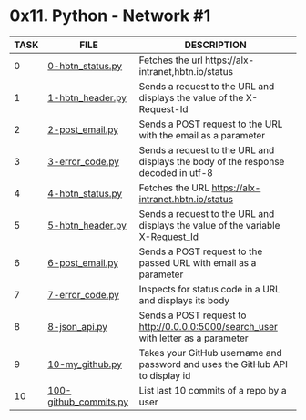 # 0x11. Python - Network #1

|TASK|FILE|DESCRIPTION|
|----|----|-----------|
|0|[0-hbtn_status.py](https://github.com/adeniyitobi055/alx-higher_level_programming/blob/master/0x11-python-network_1/0-hbtn_status.py) | Fetches the url https://alx-intranet,hbtn.io/status |
|1|[1-hbtn_header.py](https://github.com/adeniyitobi055/alx-higher_level_programming/blob/master/0x11-python-network_1/1-hbtn_header.py) | Sends a request to the URL and displays the value of the X-Request-Id|
|2|[2-post_email.py](https://github.com/adeniyitobi055/alx-higher_level_programming/blob/master/0x11-python-network_1/2-post_email.py) | Sends a POST request to the URL with the email as a parameter |
|3|[3-error_code.py](https://github.com/adeniyitobi055/alx-higher_level_programming/blob/master/0x11-python-network_1/3-error_code.py) | Sends a request to the URL and displays the body of the response decoded in utf-8 |
|4|[4-hbtn_status.py](https://github.com/adeniyitobi055/alx-higher_level_programming/blob/master/0x11-python-network_1/4-hbtn_status.py) | Fetches the URL https://alx-intranet.hbtn.io/status|
|5|[5-hbtn_header.py](https://github.com/adeniyitobi055/alx-higher_level_programming/blob/master/0x11-python-network_1/5-hbtn_header.py) | Sends a request to the URL and displays the value of the variable X-Request_Id |
|6|[6-post_email.py](https://github.com/adeniyitobi055/alx-higher_level_programming/blob/master/0x11-python-network_1/6-post_email.py) | Sends a POST request to the passed URL with email as a parameter|
|7|[7-error_code.py](https://github.com/adeniyitobi055/alx-higher_level_programming/blob/master/0x11-python-network_1/7-error_code.py) | Inspects for status code in a URL and displays its body|
|8|[8-json_api.py](https://github.com/adeniyitobi055/alx-higher_level_programming/blob/master/0x11-python-network_1/8-json_api.py) | Sends a POST request to http://0.0.0.0:5000/search_user with letter as a parameter|
|9|[10-my_github.py](https://github.com/adeniyitobi055/alx-higher_level_programming/blob/master/0x11-python-network_1/10-my_github.py) | Takes your GitHub username and password and uses the GitHub API to display id|
|10|[100-github_commits.py](https://github.com/adeniyitobi055/alx-higher_level_programming/blob/master/0x11-python-network_1/10-my_github.py)| List last 10 commits of a repo by a user|
